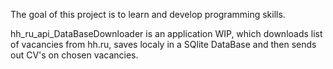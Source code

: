 The goal of this project is to learn and develop programming skills.

hh_ru_api_DataBaseDownloader is an application WIP, which downloads list of vacancies from hh.ru, saves localy in a SQlite DataBase and then sends out CV's on chosen vacancies.
